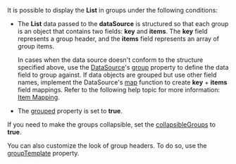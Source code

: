 It is possible to display the **List** in groups under the following conditions:

- The **List** data passed to the **dataSource** is structured so that each group is an object that contains two fields: **key** and **items**. The **key** field represents a group header, and the **items** field represents an array of group items.

    In cases when the data source doesn't conform to the structure specified above, use the [DataSource](https://js.devexpress.com/Documentation/ApiReference/Data_Layer/DataSource/)'s [group](/Documentation/ApiReference/Data_Layer/DataSource/Configuration/#group) property to define the data field to group against. If data objects are grouped but use other field names, implement the DataSource's [map](/Documentation/ApiReference/Data_Layer/DataSource/Configuration/#map) function to create **key** + **items** field mappings. Refer to the following help topic for more information: [Item Mapping](/Documentation/Guide/Data_Binding/Data_Layer/#Reading_Data/Data_Transformation/Item_Mapping).

- The [grouped](/Documentation/ApiReference/UI_Components/dxList/Configuration/#grouped) property is set to **true**.    

If you need to make the groups collapsible, set the [collapsibleGroups](/Documentation/ApiReference/UI_Components/dxList/Configuration/#collapsibleGroups) to **true**. 

You can also customize the look of group headers. To do so, use the [groupTemplate](/Documentation/ApiReference/UI_Components/dxList/Configuration/#groupTemplate) property.
